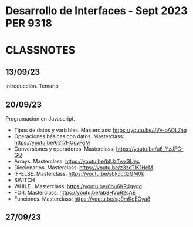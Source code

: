 
# Desarrollo de Interfaces - Sept 2023 PER 9318

# CLASSNOTES

## 13/09/23

Introducción. Temario

## 20/09/23

Programación en Javascript. 

- Tipos de datos y variables. Masterclass: https://youtu.be/JVv-oAOL7ng
- Operaciones básicas con datos. Masterclass: https://youtu.be/62f7HCcyFgM
- Conversiones y operadores. Masterclass: https://youtu.be/u6_YzJFG-GQ
- Arrays. Masterclass:  https://youtu.be/bIUzTwx3Uec
- Diccionarios. Masterclass:  https://youtu.be/z3zoTIK1HcM
- IF-ELSE. Masterclass:  https://youtu.be/sbk5cdzGM0k
- SWITCH 
- WHILE . Masterclass: https://youtu.be/0ou6KRJgygo
- FOR. Masterclass:  https://youtu.be/ab3HVuR2cAE
- Funciones. Masterclass:  https://youtu.be/sp9mKeECya8



## 27/09/23

